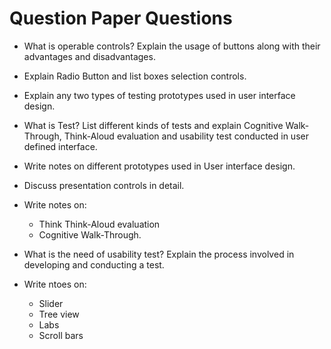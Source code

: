 
# Question Paper Questions

- What is operable controls? Explain the usage of buttons along with their advantages and disadvantages.
- Explain Radio Button and list boxes selection controls.
- Explain any two types of testing prototypes used in user interface design.
- What is Test? List different kinds of tests and explain Cognitive Walk-Through, Think-Aloud evaluation and usability test conducted in user defined interface.

- Write notes on different prototypes used in User interface design.
- Discuss presentation controls in detail.
- Write notes on:
  - Think Think-Aloud evaluation
  - Cognitive Walk-Through.
- What is the need of usability test? Explain the process involved in developing and conducting a test.
- Write ntoes on:
  - Slider
  - Tree view
  - Labs
  - Scroll bars
